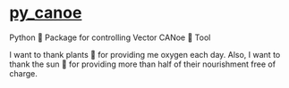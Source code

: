 # [py_canoe](https://github.com/chaitu-ycr/py_canoe)

Python 🐍 Package for controlling Vector CANoe 🛶 Tool

I want to thank plants 🎋 for providing me oxygen each day.
Also, I want to thank the sun 🌄 for providing more than half of their nourishment free of charge.
